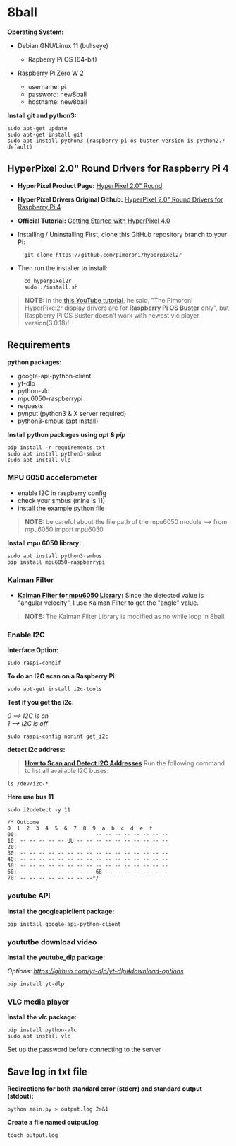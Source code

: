 # 8ball

**Operating System:** 
- Debian GNU/Linux 11 (bullseye)
  - Rapberry Pi OS (64-bit)
- Raspberry Pi Zero W 2
  
  - username: pi
  - password: new8ball
  - hostname: new8ball

**Install git and python3:**

    sudo apt-get update
    sudo apt-get install git
    sudo apt install python3 (raspberry pi os buster version is python2.7 default)


## HyperPixel 2.0" Round Drivers for Raspberry Pi 4 ##
- **HyperPixel Product Page:** [HyperPixel 2.0" Round](https://shop.pimoroni.com/products/hyperpixel-round?variant=39381081882707)  
- **HyperPixel Drivers Original Github:** [HyperPixel 2.0" Round Drivers for Raspberry Pi 4](https://github.com/pimoroni/hyperpixel2r)
- **Official Tutorial:** [Getting Started with HyperPixel 4.0](https://learn.pimoroni.com/article/getting-started-with-hyperpixel-4)

- Installing / Uninstalling
First, clone this GitHub repository branch to your Pi:

		git clone https://github.com/pimoroni/hyperpixel2r
- Then run the installer to install:

		cd hyperpixel2r
		sudo ./install.sh
  
> **NOTE:** In the [this YouTube tutorial](https://youtu.be/OkNh8wXZtR0), he said, "The Pimoroni HyperPixel2r display drivers are for **Raspberry Pi OS Buster** only", but Raspberry Pi OS Buster doesn’t work with newest vlc player version(3.0.18)!!


## Requirements ##
**python packages:**
- google-api-python-client
- yt-dlp
- python-vlc 
- mpu6050-raspberrypi
- requests
- pynput (python3 & X server required)
- python3-smbus (apt install)
  
**Install python packages using *apt & pip***

    pip install -r requirements.txt
    sudo apt install python3-smbus
    sudo apt install vlc

    
### MPU 6050 accelerometer ###
- enable I2C in raspberry config
- check your smbus (mine is 11)
- install the example python file
 > **NOTE:** be careful about the file path of the mpu6050 module --> from mpu6050 import mpu6050


**Install mpu 6050 library:**

    sudo apt install python3-smbus
    pip install mpu6050-raspberrypi


### Kalman Filter ###

- **[Kalman Filter for mpu6050 Library:](https://github.com/rocheparadox/Kalman-Filter-Python-for-mpu6050/tree/master)** Since the detected value is "angular velocity", I use Kalman Filter to get the "angle" value.

> **NOTE:** The Kalman Filter Library is modified as no while loop in 8ball.



### Enable I2C ###

**Interface Option:**

    sudo raspi-congif
    
**To do an I2C scan on a Raspberry Pi:**  

    sudo apt-get install i2c-tools

**Test if you get the i2c:**  

*0 —> I2C is on*  
*1 —> I2C is off*  
    
    sudo raspi-config nonint get_i2c

**detect i2c address:**

> [**How to Scan and Detect I2C Addresses**](https://learn.adafruit.com/scanning-i2c-addresses/raspberry-pi)
> Run the following command to list all available I2C buses:

    ls /dev/i2c-*
    
**Here use bus 11**
    
    sudo i2cdetect -y 11
    
    /* Outcome
    0  1  2  3  4  5  6  7  8  9  a  b  c  d  e  f
    00:                         -- -- -- -- -- -- -- -- 
    10: -- -- -- -- -- UU -- -- -- -- -- -- -- -- -- -- 
    20: -- -- -- -- -- -- -- -- -- -- -- -- -- -- -- -- 
    30: -- -- -- -- -- -- -- -- -- -- -- -- -- -- -- -- 
    40: -- -- -- -- -- -- -- -- -- -- -- -- -- -- -- -- 
    50: -- -- -- -- -- -- -- -- -- -- -- -- -- -- -- -- 
    60: -- -- -- -- -- -- -- -- 68 -- -- -- -- -- -- -- 
    70: -- -- -- -- -- -- -- --*/


### youtube API ###

**Install the googleapiclient package:** 

    pip install google-api-python-client


### yoututbe download video ###

**Install the youtube_dlp package:**

*Options: https://github.com/yt-dlp/yt-dlp#download-options*
    
    pip install yt-dlp


### VLC media player ###

**Install the vlc package:**

    pip install python-vlc
    sudo apt install vlc

Set up the password before connecting to the server



## Save log in txt file ##
    
**Redirections for both standard error (stderr) and standard output (stdout):**
    
    python main.py > output.log 2>&1
    
**Create a file named output.log**
    
    touch output.log





